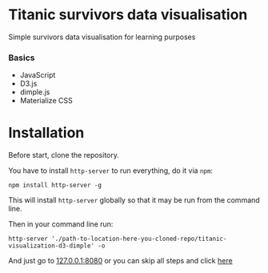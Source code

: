 # Titanic survivors data visualisation
Simple survivors data visualisation for learning purposes

### Basics
* JavaScript
* D3.js
* dimple.js
* Materialize CSS

# Installation
Before start, clone the repository.

You have to install `http-server` to run everything, do it via `npm`:

```
npm install http-server -g
```

This will install `http-server` globally so that it may be run from the command line.

Then in your command line run:

```
http-server './path-to-location-here-you-cloned-repo/titanic-visualization-d3-dimple' -o
```
 And just go to [127.0.0.1:8080](http://127.0.0.1:8080/) or you can skip all steps and click [here](#)